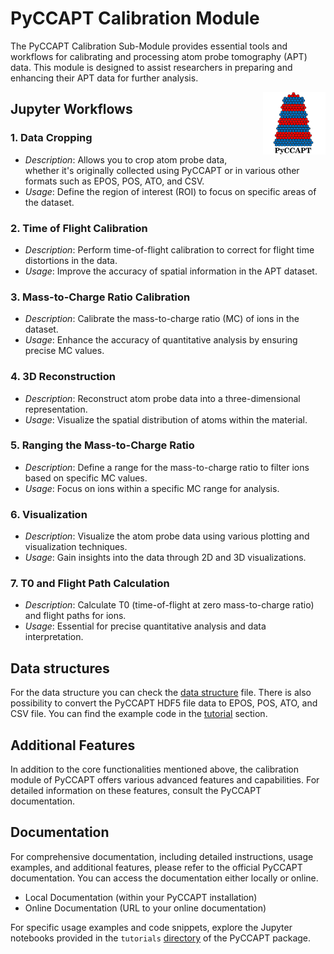 # PyCCAPT Calibration Module

The PyCCAPT Calibration Sub-Module provides essential tools and workflows for calibrating and processing atom probe
tomography (APT) data. This module is designed to assist researchers in preparing and enhancing their APT data for
further analysis.

<img align="right" src="../files/logo2.png" alt="Alt Text" width="100" height="100">

## Jupyter Workflows

### 1. Data Cropping

- *Description*: Allows you to crop atom probe data, whether it's originally collected using PyCCAPT or in various other
  formats such as EPOS, POS, ATO, and CSV.
- *Usage*: Define the region of interest (ROI) to focus on specific areas of the dataset.

### 2. Time of Flight Calibration

- *Description*: Perform time-of-flight calibration to correct for flight time distortions in the data.
- *Usage*: Improve the accuracy of spatial information in the APT dataset.

### 3. Mass-to-Charge Ratio Calibration

- *Description*: Calibrate the mass-to-charge ratio (MC) of ions in the dataset.
- *Usage*: Enhance the accuracy of quantitative analysis by ensuring precise MC values.

### 4. 3D Reconstruction

- *Description*: Reconstruct atom probe data into a three-dimensional representation.
- *Usage*: Visualize the spatial distribution of atoms within the material.

### 5. Ranging the Mass-to-Charge Ratio

- *Description*: Define a range for the mass-to-charge ratio to filter ions based on specific MC values.
- *Usage*: Focus on ions within a specific MC range for analysis.

### 6. Visualization

- *Description*: Visualize the atom probe data using various plotting and visualization techniques.
- *Usage*: Gain insights into the data through 2D and 3D visualizations.

### 7. T0 and Flight Path Calculation

- *Description*: Calculate T0 (time-of-flight at zero mass-to-charge ratio) and flight paths for ions.
- *Usage*: Essential for precise quantitative analysis and data interpretation.

## Data structures

For the data structure you can check the [data structure](DATA_STRUCTURE.md) file. There is also possibility to convert
the PyCCAPT HDF5 file data to EPOS, POS, ATO, and CSV file. You can find the
example code in the [tutorial](tutorials/jupyter_files)  section.

## Additional Features

In addition to the core functionalities mentioned above, the calibration module of PyCCAPT offers various advanced features and capabilities. For detailed information on these features, consult the PyCCAPT documentation.

## Documentation

For comprehensive documentation, including detailed instructions, usage examples, and additional features, please refer to the official PyCCAPT documentation. You can access the documentation either locally or online.

- Local Documentation (within your PyCCAPT installation)
- Online Documentation (URL to your online documentation)

For specific usage examples and code snippets, explore the Jupyter notebooks provided in
the `tutorials` [directory](tutorials/jupyter_files) of the PyCCAPT package. 

